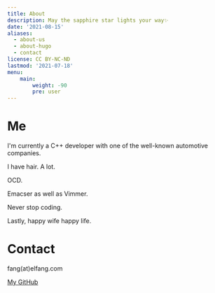 ```yaml
---
title: About
description: May the sapphire star lights your way✨
date: '2021-08-15'
aliases:
  - about-us
  - about-hugo
  - contact
license: CC BY-NC-ND
lastmod: '2021-07-18'
menu:
    main: 
        weight: -90
        pre: user
---
```


# Me

I'm currently a C++ developer with one of the well-known automotive companies.

I have hair. A lot.

OCD.

Emacser as well as Vimmer.

Never stop coding.

Lastly, happy wife happy life.

# Contact

fang(at)elfang.com

[My GitHub][github]

[github]: https://github.com/peromage

